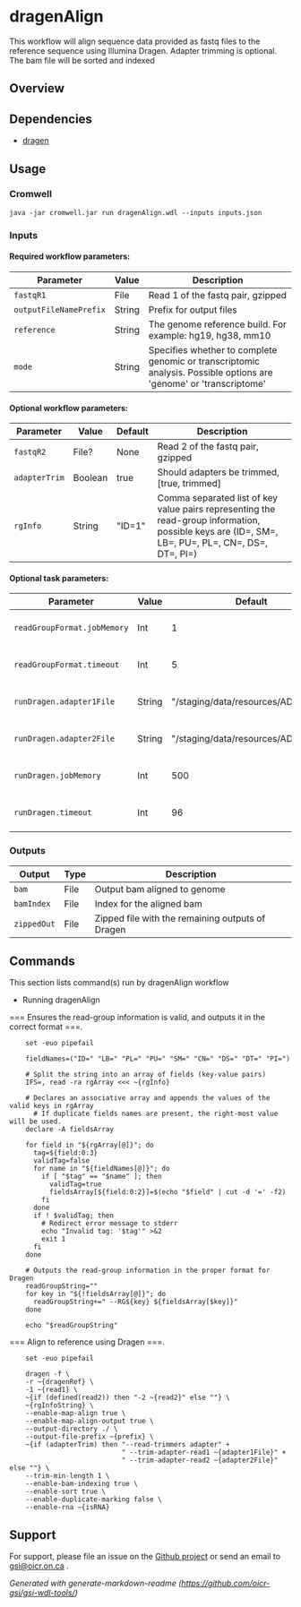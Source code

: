 # dragenAlign

This workflow will align sequence data provided as fastq files to the reference sequence using Illumina Dragen. Adapter trimming is optional. The bam file will be sorted and indexed

## Overview

## Dependencies

* [dragen](https://developer.illumina.com/dragen)


## Usage

### Cromwell
```
java -jar cromwell.jar run dragenAlign.wdl --inputs inputs.json
```

### Inputs

#### Required workflow parameters:
Parameter|Value|Description
---|---|---
`fastqR1`|File|Read 1 of the fastq pair, gzipped
`outputFileNamePrefix`|String|Prefix for output files
`reference`|String|The genome reference build. For example: hg19, hg38, mm10
`mode`|String|Specifies whether to complete genomic or transcriptomic analysis. Possible options are 'genome' or 'transcriptome'


#### Optional workflow parameters:
Parameter|Value|Default|Description
---|---|---|---
`fastqR2`|File?|None|Read 2 of the fastq pair, gzipped
`adapterTrim`|Boolean|true|Should adapters be trimmed, [true, trimmed]
`rgInfo`|String|"ID=1"|Comma separated list of key value pairs representing the read-group information, possible keys are (ID=, SM=, LB=, PU=, PL=, CN=, DS=, DT=, PI=)


#### Optional task parameters:
Parameter|Value|Default|Description
---|---|---|---
`readGroupFormat.jobMemory`|Int|1|Memory allocated for this job
`readGroupFormat.timeout`|Int|5|Hours before task timeout
`runDragen.adapter1File`|String|"/staging/data/resources/ADAPTER1"|Adapters to be trimmed from read 1
`runDragen.adapter2File`|String|"/staging/data/resources/ADAPTER2"|Adapters to be trimmed from read 2
`runDragen.jobMemory`|Int|500|Memory allocated for this job
`runDragen.timeout`|Int|96|Hours before task timeout


### Outputs

Output | Type | Description
---|---|---
`bam`|File|Output bam aligned to genome
`bamIndex`|File|Index for the aligned bam
`zippedOut`|File|Zipped file with the remaining outputs of Dragen


## Commands
 This section lists command(s) run by dragenAlign workflow
 
 * Running dragenAlign
 
 === Ensures the read-group information is valid, and outputs it in the correct format ===.
 
 ``` 
     set -euo pipefail 
 
     fieldNames=("ID=" "LB=" "PL=" "PU=" "SM=" "CN=" "DS=" "DT=" "PI=") 
 
     # Split the string into an array of fields (key-value pairs)
     IFS=, read -ra rgArray <<< ~{rgInfo}
 
     # Declares an associative array and appends the values of the valid keys in rgArray
       # If duplicate fields names are present, the right-most value will be used.
     declare -A fieldsArray
 
     for field in "${rgArray[@]}"; do
       tag=${field:0:3}
       validTag=false
       for name in "${fieldNames[@]}"; do
         if [ "$tag" == "$name" ]; then
           validTag=true
           fieldsArray[${field:0:2}]=$(echo "$field" | cut -d '=' -f2)
         fi
       done
       if ! $validTag; then
         # Redirect error message to stderr
         echo "Invalid tag: '$tag'" >&2  
         exit 1
       fi
     done
 
     # Outputs the read-group information in the proper format for Dragen
     readGroupString=""
     for key in "${!fieldsArray[@]}"; do
       readGroupString+=" --RG${key} ${fieldsArray[$key]}"
     done
 
     echo "$readGroupString"
 ```
 
 === Align to reference using Dragen ===.
 
 ```
     set -euo pipefail
 
     dragen -f \
     -r ~{dragenRef} \
     -1 ~{read1} \
     ~{if (defined(read2)) then "-2 ~{read2}" else ""} \
     ~{rgInfoString} \
     --enable-map-align true \
     --enable-map-align-output true \
     --output-directory ./ \
     --output-file-prefix ~{prefix} \
     ~{if (adapterTrim) then "--read-trimmers adapter" +
                             " --trim-adapter-read1 ~{adapter1File}" +
                             " --trim-adapter-read2 ~{adapter2File}" else ""} \
     --trim-min-length 1 \
     --enable-bam-indexing true \
     --enable-sort true \
     --enable-duplicate-marking false \
     --enable-rna ~{isRNA}
 ```
 ## Support

For support, please file an issue on the [Github project](https://github.com/oicr-gsi) or send an email to gsi@oicr.on.ca .

_Generated with generate-markdown-readme (https://github.com/oicr-gsi/gsi-wdl-tools/)_
